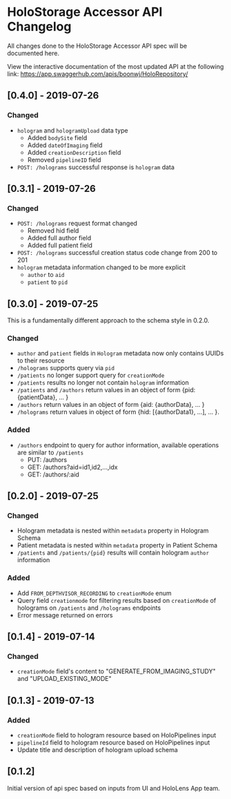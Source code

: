 # HoloStorage Accessor API Changelog
All changes done to the HoloStorage Accessor API spec will be documented here.

View the interactive documentation of the most updated API at the following link:
https://app.swaggerhub.com/apis/boonwj/HoloRepository/

## [0.4.0] - 2019-07-26
### Changed
- `hologram` and `hologramUpload` data type
  - Added `bodySite` field
  - Added `dateOfImaging` field
  - Added `creationDescription` field
  - Removed `pipelineID` field
- `POST: /holograms` successful response is `hologram` data

## [0.3.1] - 2019-07-26
### Changed
- `POST: /holograms` request format changed
    - Removed hid field
    - Added full author field
    - Added full patient field
- `POST: /holograms` successful creation status code change from 200 to 201
- `hologram` metadata information changed to be more explicit
    - `author` to `aid`
    - `patient` to `pid`

## [0.3.0] - 2019-07-25
This is a fundamentally different approach to the schema style in 0.2.0.
### Changed
- `author` and `patient` fields in `Hologram` metadata now only contains UUIDs to their resource
- `/holograms` supports query via `pid`
- `/patients` no longer support query for `creationMode`
- `/patients` results no longer not contain `hologram` information
- `/patients` and `/authors` return values in an object of form {pid: {patientData}, ... }
- `/authors` return values in an object of form {aid: {authorData}, ... }
- `/holograms` return values in object of form {hid: [{authorData1}, ...], ... }.
### Added
- `/authors` endpoint to query for author information, available operations are similar to `/patients`
    - PUT: /authors
    - GET: /authors?aid=id1,id2,...,idx
    - GET: /authors/:aid

## [0.2.0] - 2019-07-25
### Changed
- Hologram metadata is nested within `metadata` property in Hologram Schema
- Patient metadata is nested within `metadata` property in Patient Schema
- `/patients` and `/patients/{pid}` results will contain hologram `author` information
### Added
- Add `FROM_DEPTHVISOR_RECORDING` to `creationMode` enum
- Query field `creationmode` for filtering results based on `creationMode` of holograms on `/patients` and `/holograms` endpoints
- Error message returned on errors

## [0.1.4] - 2019-07-14
### Changed
- `creationMode` field's content to "GENERATE_FROM_IMAGING_STUDY" and
"UPLOAD_EXISTING_MODE"

## [0.1.3] - 2019-07-13
### Added
- `creationMode` field to hologram resource based on HoloPipelines input
- `pipelineId` field to hologram resource based on HoloPipelines input
- Update title and description of hologram upload schema

## [0.1.2]
Initial version of api spec based on inputs from UI and HoloLens App team.
